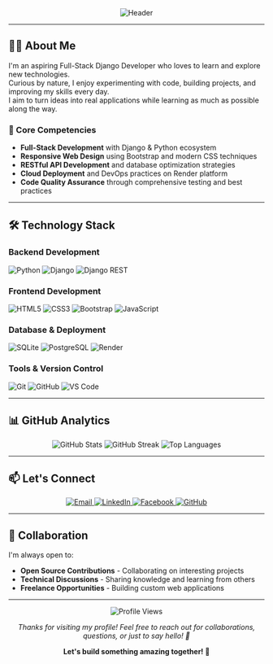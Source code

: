 <div align="center">
  <img src="https://capsule-render.vercel.app/api?type=waving&color=gradient&customColorList=1E3A8A,1E40AF,3B82F6,1D4ED8,2563EB&height=300&section=header&text=Hello,%20I'm%20Jerald!&fontSize=60&animation=fadeIn&fontAlignY=38&desc=Full-Stack%20Django%20Developer%20|%20Python%20Enthusiast%20|%20Problem%20Solver&descAlignY=55&descAlign=50" alt="Header" />
</div>

---

## 👨‍💻 About Me

I'm an aspiring Full-Stack Django Developer who loves to learn and explore new technologies.  
Curious by nature, I enjoy experimenting with code, building projects, and improving my skills every day.  
I aim to turn ideas into real applications while learning as much as possible along the way.

### 🎯 Core Competencies
- **Full-Stack Development** with Django & Python ecosystem
- **Responsive Web Design** using Bootstrap and modern CSS techniques
- **RESTful API Development** and database optimization strategies
- **Cloud Deployment** and DevOps practices on Render platform
- **Code Quality Assurance** through comprehensive testing and best practices

---

## 🛠️ Technology Stack

### **Backend Development**
![Python](https://img.shields.io/badge/Python-3776AB?style=for-the-badge&logo=python&logoColor=white)
![Django](https://img.shields.io/badge/Django-092E20?style=for-the-badge&logo=django&logoColor=white)
![Django REST](https://img.shields.io/badge/Django_REST-ff1709?style=for-the-badge&logoColor=white&color=ff8a65&labelColor=gray)

### **Frontend Development**
![HTML5](https://img.shields.io/badge/HTML5-E34F26?style=for-the-badge&logo=html5&logoColor=white)
![CSS3](https://img.shields.io/badge/CSS3-1572B6?style=for-the-badge&logo=css3&logoColor=white)
![Bootstrap](https://img.shields.io/badge/Bootstrap-563D7C?style=for-the-badge&logo=bootstrap&logoColor=white)
![JavaScript](https://img.shields.io/badge/JavaScript-F7DF1E?style=for-the-badge&logo=javascript&logoColor=black)

### **Database & Deployment**
![SQLite](https://img.shields.io/badge/SQLite-07405E?style=for-the-badge&logo=sqlite&logoColor=white)
![PostgreSQL](https://img.shields.io/badge/PostgreSQL-316192?style=for-the-badge&logo=postgresql&logoColor=white)
![Render](https://img.shields.io/badge/Render-00ADD9?style=for-the-badge&logo=render&logoColor=white)

### **Tools & Version Control**
![Git](https://img.shields.io/badge/Git-F05032?style=for-the-badge&logo=git&logoColor=white)
![GitHub](https://img.shields.io/badge/GitHub-100000?style=for-the-badge&logo=github&logoColor=white)
![VS Code](https://img.shields.io/badge/VS_Code-007ACC?style=for-the-badge&logo=visual-studio-code&logoColor=white)

---

## 📊 GitHub Analytics

<div align="center">
  <img src="https://github-readme-stats.vercel.app/api?username=Huerte&show_icons=true&theme=tokyonight&hide_border=true&bg_color=0D1117&title_color=5ce1e6&icon_color=5ce1e6&text_color=ffffff" alt="GitHub Stats" />
  
  <img src="https://github-readme-streak-stats.herokuapp.com/?user=Huerte&theme=tokyonight&hide_border=true&background=0D1117&stroke=5ce1e6&ring=5ce1e6&fire=5ce1e6&currStreakNum=ffffff&currStreakLabel=ffffff&sideNums=ffffff&sideLabels=ffffff&dates=ffffff" alt="GitHub Streak" />
  
  <img src="https://github-readme-stats.vercel.app/api/top-langs/?username=Huerte&layout=compact&theme=tokyonight&hide_border=true&bg_color=0D1117&title_color=5ce1e6&text_color=ffffff" alt="Top Languages" />
</div>

---

## 📫 Let's Connect

<div align="center">
  <a href="mailto:huertejerald@gmail.com">
    <img src="https://img.shields.io/badge/Gmail-D14836?style=for-the-badge&logo=gmail&logoColor=white" alt="Email" />
  </a>
  <a href="https://www.linkedin.com/in/huertejerald">
    <img src="https://img.shields.io/badge/LinkedIn-0077B5?style=for-the-badge&logo=linkedin&logoColor=white" alt="LinkedIn" />
  </a>
  <a href="https://facebook.com/huertejerald.dev">
    <img src="https://img.shields.io/badge/Facebook-1877F2?style=for-the-badge&logo=facebook&logoColor=white" alt="Facebook" />
  </a>
  <a href="https://github.com/Huerte">
    <img src="https://img.shields.io/badge/GitHub-100000?style=for-the-badge&logo=github&logoColor=white" alt="GitHub" />
  </a>
</div>

---

## 🤝 Collaboration

I'm always open to:
- **Open Source Contributions** - Collaborating on interesting projects
- **Technical Discussions** - Sharing knowledge and learning from others
- **Freelance Opportunities** - Building custom web applications
---

<div align="center">
  <img src="https://komarev.com/ghpvc/?username=Huerte&style=flat-square&color=blue" alt="Profile Views" />
  
  <p><em>Thanks for visiting my profile! Feel free to reach out for collaborations, questions, or just to say hello! 👋</em></p>
  
  <p><strong>Let's build something amazing together! 🚀</strong></p>
</div>
